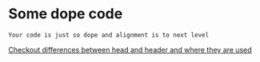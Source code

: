 # Some dope code 
`Your code is just so dope and alignment is to next level`

[Checkout differences between head and header and where they are used](https://teamtreehouse.com/community/what-is-the-different-between-head-and-header-again-and-what-goes-inside-each)


